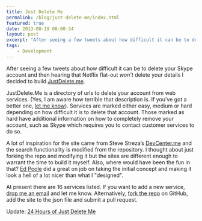 ```yaml
---
title: Just Delete Me
permalink: /blog/just-delete-me/index.html
featured: true
date: 2013-08-19 08:00:34
layout: post
excerpt: "After seeing a few tweets about how difficult it can be to delete your Skype account and then hearing that Netflix flat-out won’t delete your details I decided to build JustDelete.me."
tags:
    - Development
---
```


After seeing a few tweets about how difficult it can be to delete your Skype account and then hearing that Netflix flat-out _won’t_ delete your details I decided to build [JustDelete.me](http://justdelete.me). 

JustDelete.Me is a directory of urls to delete your account from web services. (Yes, I am aware how terrible that description is. If you’ve got a better one, [let me know](/contact)). Services are marked either easy, medium or hard depending on how difficult it is to delete that account. Those marked as hard have additional information on how to completely remove your account, such as Skype which requires you to contact customer services to do so.

A lot of inspiration for the site came from Steve Streza’s [DevCenter.me](http://devcenter.me) and the search functionality is modified from the repository. I thought about just forking the repo and modifying it but the sites are different enough to warrant the time to build it myself. Also, where would have been the fun in that? [Ed Poole](http://edpoole.me) did a great on job on taking the initial concept and making it look a hell of a lot nicer than what I "designed".

At present there are 16 services listed. If you want to add a new service, [drop me an email](/contact) and let me know. Alternatively, [fork the repo](https://github.com/rmlewisuk/justdelete.me) on GitHub, add the site to the json file and submit a pull request.

Update: [24 Hours of Just Delete Me](/24-hours-of-just-delete-me/)